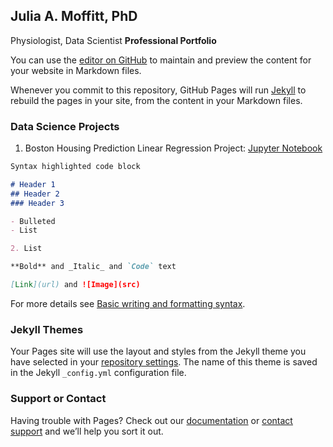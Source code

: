 ## Julia A. Moffitt, PhD
Physiologist, Data Scientist
**Professional Portfolio**

You can use the [editor on GitHub](https://github.com/jamoffitt67/jamoffitt67.github.io/edit/main/index.md) to maintain and preview the content for your website in Markdown files.

Whenever you commit to this repository, GitHub Pages will run [Jekyll](https://jekyllrb.com/) to rebuild the pages in your site, from the content in your Markdown files.

### Data Science Projects

1. Boston Housing Prediction Linear Regression Project: [Jupyter Notebook](https://github.com/jamoffitt67/jamoffitt67.github.io/blob/0119d0ca89f5bcd85d626067e3a0c4f7612d12a7/Boston_house_price_prediction_pf.ipynb)



```markdown
Syntax highlighted code block

# Header 1
## Header 2
### Header 3

- Bulleted
- List

2. List

**Bold** and _Italic_ and `Code` text

[Link](url) and ![Image](src)
```

For more details see [Basic writing and formatting syntax](https://docs.github.com/en/github/writing-on-github/getting-started-with-writing-and-formatting-on-github/basic-writing-and-formatting-syntax).

### Jekyll Themes

Your Pages site will use the layout and styles from the Jekyll theme you have selected in your [repository settings](https://github.com/jamoffitt67/jamoffitt67.github.io/settings/pages). The name of this theme is saved in the Jekyll `_config.yml` configuration file.

### Support or Contact

Having trouble with Pages? Check out our [documentation](https://docs.github.com/categories/github-pages-basics/) or [contact support](https://support.github.com/contact) and we’ll help you sort it out.

